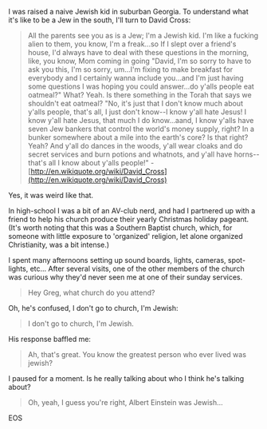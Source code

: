 I was raised a naive Jewish kid in suburban Georgia. To understand what it's like to be a Jew in the south, I'll turn to David Cross:

> All the parents see you as is a Jew; I'm a Jewish kid. I'm like a fucking alien to them, you know, I'm a freak...so If I slept over a friend's house, I'd always have to deal with these questions in the morning, like, you know, Mom coming in going <southern accent> "David, I'm so sorry to have to ask you this, I'm so sorry, um...I'm fixing to make breakfast for everybody and I certainly wanna include you...and I'm just having some questions I was hoping you could answer...do y'alls people eat oatmeal?" What? Yeah. Is there something in the Torah that says we shouldn't eat oatmeal? "No, it's just that I don't know much about y'alls people, that's all, I just don't know--I know y'all hate Jesus! I know y'all hate Jesus, that much I do know...aand, I know y'alls have seven Jew bankers that control the world's money supply, right? In a bunker somewhere about a mile into the earth's core? Is that right? Yeah? And y'all do dances in the woods, y'all wear cloaks and do secret services and burn potions and whatnots, and y'all have horns--that's all I know about y'alls people!" - [http://en.wikiquote.org/wiki/David_Cross](http://en.wikiquote.org/wiki/David_Cross)

Yes, it was weird like that.

In high-school I was a bit of an AV-club nerd, and had I partnered up with a friend to help his church produce their yearly Christmas holiday pageant. (It's worth noting that this was a Southern Baptist church, which, for someone with little exposure to 'organized' religion, let alone organized Christianity, was a bit intense.)

I spent many afternoons setting up sound boards, lights, cameras, spot-lights, etc... After several visits, one of the other members of the church was curious why they'd never seen me at one of their sunday services.

> Hey Greg, what church do you attend?

Oh, he's confused, I don't go to church, I'm Jewish:

> I don't go to church, I'm Jewish.

His response baffled me:

> Ah, that's great. You know the greatest person who ever lived was jewish?

I paused for a moment. Is he really talking about who I think he's talking about?

> Oh, yeah, I guess you're right, Albert Einstein was Jewish...

EOS